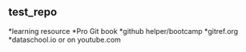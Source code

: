 ## test_repo
*learning resource
*Pro Git book
*github helper/bootcamp
*gitref.org
*dataschool.io or on youtube.com 
